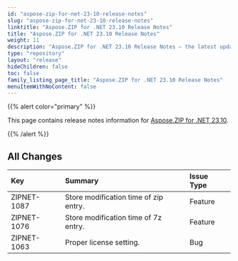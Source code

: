 ```yaml
---
id: "aspose-zip-for-net-23-10-release-notes"
slug: "aspose-zip-for-net-23-10-release-notes"
linktitle: "Aspose.ZIP for .NET 23.10 Release Notes"
title: "Aspose.ZIP for .NET 23.10 Release Notes"
weight: 11
description: "Aspose.ZIP for .NET 23.10 Release Notes – the latest updates and fixes."
type: "repository"
layout: "release"
hideChildren: false
toc: false
family_listing_page_title: "Aspose.ZIP for .NET 23.10 Release Notes"
menuItemWithNoContent: false
---
```


{{% alert color="primary" %}} 

This page contains release notes information for [Aspose.ZIP for .NET 23.10](https://releases.aspose.com/zip/net/new-releases/aspose.zip-for-.net-23.10/).

{{% /alert %}} 
## **All Changes**

|**Key**|**Summary**|**Issue Type**|
| :- | :- | :- |
|ZIPNET-1087|Store modification time of zip entry.|Feature|
|ZIPNET-1076|Store modification time of 7z entry.|Feature|
|ZIPNET-1063|Proper license setting.|Bug|


